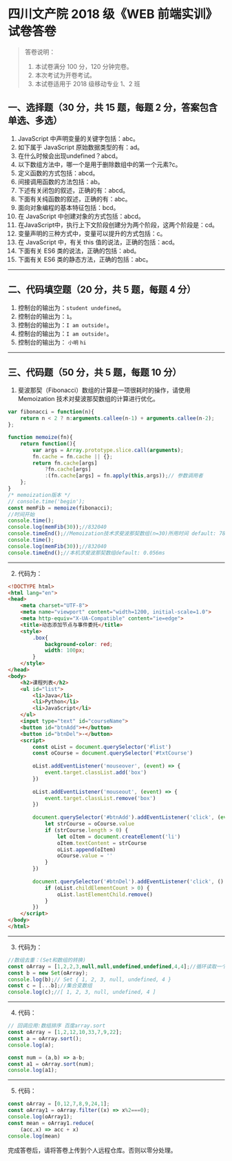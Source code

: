 # 四川文产院 2018 级《WEB 前端实训》试卷答卷

> 答卷说明：
> 1. 本试卷满分 100 分，120 分钟完卷。
> 2. 本次考试为开卷考试。
> 3. 本试卷适用于 2018 级移动专业 1、2 班

## 一、选择题（30 分，共 15 题，每题 2 分，答案包含单选、多选）

1. JavaScript 中声明变量的关键字包括：abc。
2. 如下属于 JavaScript 原始数据类型的有：ad。
3. 在什么时候会出现undefined？abcd。
4. 以下数组方法中，哪一个是用于删除数组中的第一个元素?c。
5. 定义函数的方式包括：abcd。
6. 间接调用函数的方法包括：ab。
7. 下述有关闭包的叙述，正确的有：abcd。
8. 下面有关纯函数的叙述，正确的有：abc。
9. 面向对象编程的基本特征包括：bcd。
10. 在 JavaScript 中创建对象的方式包括：abcd。
11. 在JavaScript中，执行上下文阶段创建分为两个阶段，这两个阶段是：cd。
12. 变量声明的三种方式中，变量可以提升的方式包括：c。
13. 在 JavaScript 中，有关 this 值的说法，正确的包括：acd。
14. 下面有关 ES6 类的说法，正确的包括：abd。
15. 下面有关 ES6 类的静态方法，正确的包括：abc。

------

## 二、代码填空题（20 分，共 5 题，每题 4 分）

1. 控制台的输出为：`student undefined`。
2. 控制台的输出为：`1`。
3. 控制台的输出为：`I am outside!`。
4. 控制台的输出为：`I am outside!`。
5. 控制台的输出为：
    `小明`
    `hi`
-------

## 三、代码题（50 分，共 5 题，每题 10 分）

1. 斐波那契（Fibonacci）数组的计算是一项很耗时的操作，请使用 Memoization 技术对斐波那契数组的计算进行优化。

```js
var fibonacci = function(n){
    return n < 2 ? n:arguments.callee(n-1) + arguments.callee(n-2);
};

function memoize(fn){
    return function(){
        var args = Array.prototype.slice.call(arguments);
        fn.cache = fn.cache || {};
        return fn.cache[args]
            ?fn.cache[args]
            :(fn.cache[args] = fn.apply(this,args));// 参数调用者
    };
}
/* memoization版本 */
// console.time('begin');
const memFib = memoize(fibonacci);
//时间开始
console.time();
console.log(memFib(30));//832040
console.timeEnd();//Memoization技术求斐波那契数组(n=30)所用时间 default: 78.521ms
console.time();
console.log(memFib(30));//832040
console.timeEnd();//本机求斐波那契数组default: 0.056ms
```

-------

2. 代码为：

```html
<!DOCTYPE html>
<html lang="en">
<head>
    <meta charset="UTF-8">
    <meta name="viewport" content="width=1200, initial-scale=1.0">
    <meta http-equiv="X-UA-Compatible" content="ie=edge">
    <title>动态添加节点与事件委托</title>
    <style>
        .box{
            background-color: red;
            width: 100px;
        }
    </style>
</head>
<body>
    <h2>课程列表</h2>
    <ul id="list">
        <li>Java</li>
        <li>Python</li>
        <li>JavaScript</li>
    </ul>
    <input type="text" id="courseName">
    <button id="btnAdd">+</button>
    <button id="btnDel">-</button>
    <script>
        const oList = document.querySelector('#list')
        const oCourse = document.querySelector('#txtCourse')
    
        oList.addEventListener('mouseover', (event) => {
            event.target.classList.add('box')
        })
    
        oList.addEventListener('mouseout', (event) => {
            event.target.classList.remove('box')
        })
    
        document.querySelector('#btnAdd').addEventListener('click', (event) => {
            let strCourse = oCourse.value
            if (strCourse.length > 0) {
                let oItem = document.createElement('li')
                oItem.textContent = strCourse
                oList.append(oItem)
                oCourse.value = ''
            }
        })
    
        document.querySelector('#btnDel').addEventListener('click', () => {
            if (oList.childElementCount > 0) {
                oList.lastElementChild.remove()
            }
        })
    </script>
</body>
</html>
```

-------

3. 代码为：

```js
//数组去重：(Set和数组的转换)
const oArray = [1,2,2,3,null,null,undefined,undefined,4,4];//循环读取一个一个判断
const b = new Set(oArray);
console.log(b);// Set { 1, 2, 3, null, undefined, 4 }
const c = [...b];//集合变数组
console.log(c);//[ 1, 2, 3, null, undefined, 4 ]
```

-------

4. 代码：

```js
// 回调应用:数组排序 百度array.sort
const oArray = [1,2,12,10,33,7,9,22];
const a = oArray.sort();
console.log(a);

const num = (a,b) => a-b;
const a1 = oArray.sort(num);
console.log(a1);
```

-------

5. 代码：

```js
const oArray = [0,12,7,8,9,24,1];
const oArray1 = oArray.filter((x) => x%2===0);
console.log(oArray1);
const mean = oArray1.reduce(
    (acc,x) => acc + x)
console.log(mean)
```





完成答卷后，请将答卷上传到个人远程仓库。否则以零分处理。

​        
